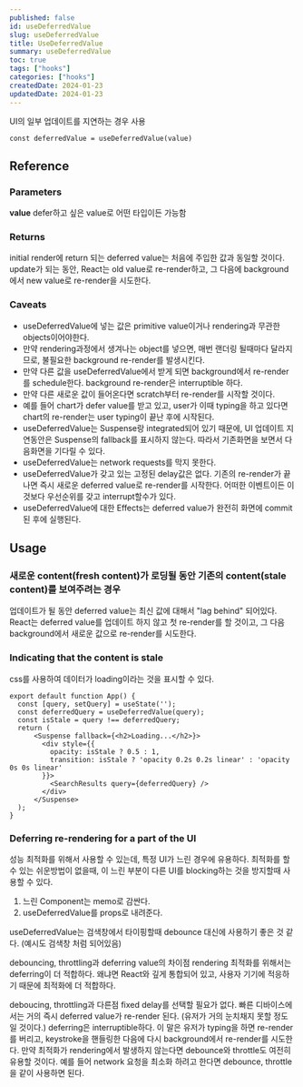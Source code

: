 ```yaml
---
published: false
id: useDeferredValue
slug: useDeferredValue
title: UseDeferredValue
summary: useDeferredValue
toc: true
tags: ["hooks"]
categories: ["hooks"]
createdDate: 2024-01-23
updatedDate: 2024-01-23
---
```


UI의 일부 업데이트를 지연하는 경우 사용
```tsx
const deferredValue = useDeferredValue(value)
```

## Reference
### Parameters
**value**
defer하고 싶은 value로 어떤 타입이든 가능함

### Returns
initial render에 return 되는 deferred value는 처음에 주입한 값과 동일할 것이다.
update가 되는 동안, React는 old value로 re-render하고, 그 다음에 background에서 new value로 re-render을 시도한다.

### Caveats
- useDeferredValue에 넣는 값은 primitive value이거나 rendering과 무관한 objects이어야한다.
- 만약 rendering과정에서 생겨나는 object를 넣으면, 매번 랜더링 될때마다 달라지므로, 불필요한 background re-render를 발생시킨다.
- 만약 다른 값을 useDeferredValue에서 받게 되면 background에서 re-render를 schedule한다.
background re-render은 interruptible 하다.
- 만약 다른 새로운 값이 들어온다면 scratch부터 re-render를 시작할 것이다.
- 예를 들어 chart가 defer value를 받고 있고, user가 이때 typing을 하고 있다면 chart의 re-render는 user typing이 끝난 후에 시작된다.
- useDeferredValue는 Suspense랑 integrated되어 있기 때문에,  UI 업데이트 지연동안은 Suspense의 fallback를 표시하지 않는다. 따라서 기존화면을 보면서 다음화면을 기다릴 수 있다.
- useDeferredValue는 network requests를 막지 못한다.
- useDeferredValue가 갖고 있는 고정된 delay값은 없다. 기존의 re-render가 끝나면 즉시 새로운 deferred value로 re-render를 시작한다. 어떠한 이벤트이든 이것보다 우선순위를 갖고 interrupt할수가 있다.
- useDeferredValue에 대한 Effects는 deferred value가 완전히 화면에 commit된 후에 실행된다.

## Usage

### 새로운 content(fresh content)가 로딩될 동안 기존의 content(stale content)를 보여주려는 경우
업데이트가 될 동안 deferred value는 최신 값에 대해서 "lag behind" 되어있다.
React는 deferred value를 업데이트 하지 않고 첫 re-render를 할 것이고, 그 다음 background에서 새로운 값으로 re-render를 시도한다.

### Indicating that the content is stale
css를 사용하여 데이터가 loading이라는 것을 표시할 수 있다.
```tsx
export default function App() {
  const [query, setQuery] = useState('');
  const deferredQuery = useDeferredValue(query);
  const isStale = query !== deferredQuery;
  return (
      <Suspense fallback={<h2>Loading...</h2>}>
        <div style={{
          opacity: isStale ? 0.5 : 1,
          transition: isStale ? 'opacity 0.2s 0.2s linear' : 'opacity 0s 0s linear'
        }}>
          <SearchResults query={deferredQuery} />
        </div>
      </Suspense>
  );
}
```

### Deferring re-rendering for a part of the UI
성능 최적화를 위해서 사용할 수 있는데, 특정 UI가 느린 경우에 유용하다.
최적화를 할 수 있는 쉬운방법이 없을때, 이 느린 부분이 다른 UI를 blocking하는 것을 방지할때 사용할 수 있다.
1. 느린 Component는 memo로 감싼다.
2. useDeferredValue를 props로 내려준다.

useDeferredValue는 검색창에서 타이핑할때 debounce 대신에 사용하기 좋은 것 같다.
(예시도 검색창 처럼 되어있음)

debouncing, throttling과 deferring value의 차이점
rendering 최적화를 위해서는 deferring이 더 적합하다. 
왜냐면 React와 깊게 통합되어 있고, 사용자 기기에 적응하기 때문에 최적화에 더 적합하다.

deboucing, throttling과 다른점 
fixed delay를 선택할 필요가 없다. 빠른 디바이스에서는 거의 즉시 deferred value가 re-render 된다.
(유저가 거의 눈치채지 못할 정도일 것이다.)
deferring은 interruptible하다. 이 말은 유저가 typing을 하면 re-render를 버리고, keystroke을 핸들링한 다음에 다시 background에서 re-render를 시도한다.
만약 최적화가 rendering에서 발생하지 않는다면 debounce와 throttle도 여전히 유용할 것이다.
예를 들어 network 요청을 최소화 하려고 한다면 debounce, throttle을 같이 사용하면 된다.
